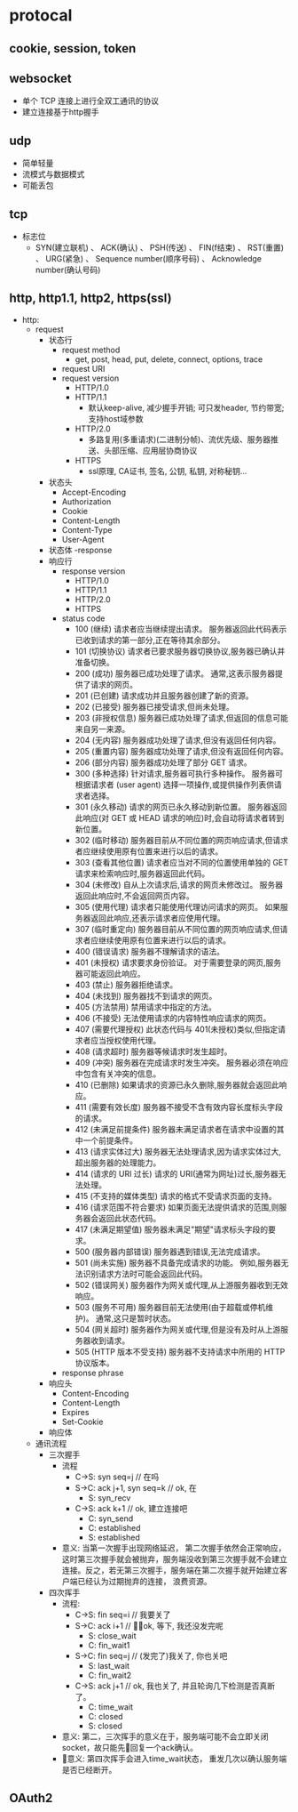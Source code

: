 # protocal

## cookie, session, token
## websocket
- 单个 TCP 连接上进行全双工通讯的协议
- 建立连接基于http握手
## udp
- 简单轻量
- 流模式与数据模式
- 可能丢包
## tcp
- 标志位
    - SYN(建立联机) 、 ACK(确认) 、 PSH(传送) 、 FIN(f结束) 、 RST(重置) 、 URG(紧急) 、 Sequence number(顺序号码) 、 Acknowledge number(确认号码)
## http, http1.1, http2, https(ssl)
- http: 
    - request
        - 状态行
            - request method
                - get, post, head, put, delete, connect, options, trace
            - request URI
            - request version
                - HTTP/1.0
                - HTTP/1.1
                    - 默认keep-alive, 减少握手开销; 可只发header, 节约带宽; 支持host域参数
                - HTTP/2.0
                    - 多路复用(多重请求)(二进制分帧)、流优先级、服务器推送、头部压缩、应用层协商协议
                - HTTPS
                    - ssl原理, CA证书, 签名, 公钥, 私钥, 对称秘钥...
        - 状态头
            - Accept-Encoding
            - Authorization
            - Cookie
            - Content-Length
            - Content-Type
            - User-Agent
        - 状态体
    -response
        - 响应行
            - response version
                - HTTP/1.0
                - HTTP/1.1
                - HTTP/2.0
                - HTTPS
            - status code
                - 100   (继续) 请求者应当继续提出请求。 服务器返回此代码表示已收到请求的第一部分,正在等待其余部分。    
                - 101   (切换协议) 请求者已要求服务器切换协议,服务器已确认并准备切换。
                - 200   (成功)  服务器已成功处理了请求。 通常,这表示服务器提供了请求的网页。   
                - 201   (已创建)  请求成功并且服务器创建了新的资源。   
                - 202   (已接受)  服务器已接受请求,但尚未处理。   
                - 203   (非授权信息)  服务器已成功处理了请求,但返回的信息可能来自另一来源。   
                - 204   (无内容)  服务器成功处理了请求,但没有返回任何内容。   
                - 205   (重置内容) 服务器成功处理了请求,但没有返回任何内容。  
                - 206   (部分内容)  服务器成功处理了部分 GET 请求。   
                - 300   (多种选择)  针对请求,服务器可执行多种操作。 服务器可根据请求者 (user agent) 选择一项操作,或提供操作列表供请求者选择。   
                - 301   (永久移动)  请求的网页已永久移动到新位置。 服务器返回此响应(对 GET 或 HEAD 请求的响应)时,会自动将请求者转到新位置。  
                - 302   (临时移动)  服务器目前从不同位置的网页响应请求,但请求者应继续使用原有位置来进行以后的请求。  
                - 303   (查看其他位置) 请求者应当对不同的位置使用单独的 GET 请求来检索响应时,服务器返回此代码。  
                - 304   (未修改) 自从上次请求后,请求的网页未修改过。 服务器返回此响应时,不会返回网页内容。   
                - 305   (使用代理) 请求者只能使用代理访问请求的网页。 如果服务器返回此响应,还表示请求者应使用代理。   
                - 307   (临时重定向)  服务器目前从不同位置的网页响应请求,但请求者应继续使用原有位置来进行以后的请求。
                - 400   (错误请求) 服务器不理解请求的语法。   
                - 401   (未授权) 请求要求身份验证。 对于需要登录的网页,服务器可能返回此响应。   
                - 403   (禁止) 服务器拒绝请求。  
                - 404   (未找到) 服务器找不到请求的网页。  
                - 405   (方法禁用) 禁用请求中指定的方法。   
                - 406   (不接受) 无法使用请求的内容特性响应请求的网页。   
                - 407   (需要代理授权) 此状态代码与 401(未授权)类似,但指定请求者应当授权使用代理。  
                - 408   (请求超时)  服务器等候请求时发生超时。   
                - 409   (冲突)  服务器在完成请求时发生冲突。 服务器必须在响应中包含有关冲突的信息。   
                - 410   (已删除)  如果请求的资源已永久删除,服务器就会返回此响应。   
                - 411   (需要有效长度) 服务器不接受不含有效内容长度标头字段的请求。   
                - 412   (未满足前提条件) 服务器未满足请求者在请求中设置的其中一个前提条件。   
                - 413   (请求实体过大) 服务器无法处理请求,因为请求实体过大,超出服务器的处理能力。   
                - 414   (请求的 URI 过长) 请求的 URI(通常为网址)过长,服务器无法处理。   
                - 415   (不支持的媒体类型) 请求的格式不受请求页面的支持。   
                - 416   (请求范围不符合要求) 如果页面无法提供请求的范围,则服务器会返回此状态代码。   
                - 417   (未满足期望值) 服务器未满足"期望"请求标头字段的要求。   
                - 500   (服务器内部错误)  服务器遇到错误,无法完成请求。   
                - 501   (尚未实施) 服务器不具备完成请求的功能。 例如,服务器无法识别请求方法时可能会返回此代码。   
                - 502   (错误网关) 服务器作为网关或代理,从上游服务器收到无效响应。   
                - 503   (服务不可用) 服务器目前无法使用(由于超载或停机维护)。 通常,这只是暂时状态。   
                - 504   (网关超时)  服务器作为网关或代理,但是没有及时从上游服务器收到请求。   
                - 505   (HTTP 版本不受支持) 服务器不支持请求中所用的 HTTP 协议版本。  
            - response phrase
        - 响应头
            - Content-Encoding
            - Content-Length
            - Expires
            - Set-Cookie
        - 响应体
    - 通讯流程
        - 三次握手
            - 流程
                - C->S: syn seq=j // 在吗
                - S->C: ack j+1, syn seq=k // ok, 在
                    - S: syn_recv
                - C->S: ack k+1 // ok, 建立连接吧
                    - C: syn_send
                    - C: established
                    - S: established
            - 意义: 当第一次握手出现网络延迟， 第二次握手依然会正常响应， 这时第三次握手就会被抛弃，服务端没收到第三次握手就不会建立连接。反之，若无第三次握手，服务端在第二次握手就开始建立客户端已经认为过期抛弃的连接， 浪费资源。
        - 四次挥手
            - 流程:
                - C->S: fin seq=i // 我要关了
                - S->C: ack i+1 // ok, 等下, 我还没发完呢
                    - S: close_wait
                    - C: fin_wait1
                - S->C: fin seq=j // (发完了)我关了, 你也关吧
                    - S: last_wait
                    - C: fin_wait2
                - C->S: ack j+1 // ok, 我也关了, 并且轮询几下检测是否真断了。
                    - C: time_wait
                    - C: closed
                    - S: closed
            - 意义: 第二，三次挥手的意义在于，服务端可能不会立即关闭socket，故只能先回复一个ack确认。
            - 意义: 第四次挥手会进入time_wait状态， 重发几次以确认服务端是否已经断开。
## OAuth2
